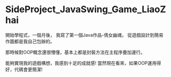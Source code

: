 # SideProject_JavaSwing_Game_LiaoZhai
開始學程式，一個月後，
我寫了第一個Java作品-倩女幽魂，
從遊戲設計到簡易作圖都是我自己包辦的。

那時候對OOP概念還很懵懂，基本上都是封裝方法在主程序疊加運行。

能夠實現我的遊戲構想，我感到十足的成就感!
當然現在看來，如果OOP運用得好，代碼會更簡潔!
